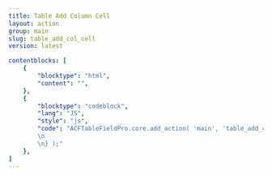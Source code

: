 ```yaml
---
title: Table Add Column Cell
layout: action
group: main
slug: table_add_col_cell
version: latest

contentblocks: [
	{
		"blocktype": "html",
		"content": "",
	},
	{
		"blocktype": "codeblock",
		"lang": "JS",
		"style": "js",
		"code": "ACFTableFieldPro.core.add_action( 'main', 'table_add_col_cell', function( table ) {
		\n
		\n} );"
	},
]
---
```

